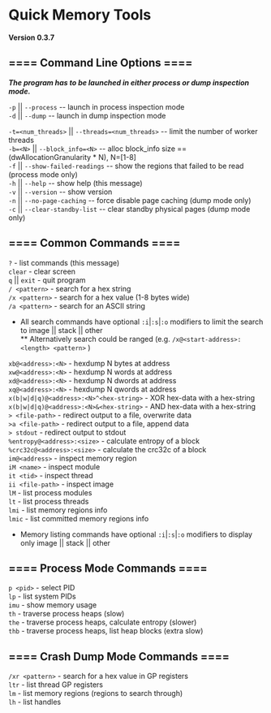 # Quick Memory Tools  
**Version 0.3.7**  

## ==== Command Line Options ====  

***The program has to be launched in either process or dump inspection mode.***  

`-p` || `--process`	-- launch in process inspection mode  
`-d` || `--dump`	-- launch in dump inspection mode  

`-t=<num_threads>` || `--threads=<num_threads>`	-- limit the number of worker threads  
`-b=<N>` || `--block_info=<N>`	-- alloc block_info size == (dwAllocationGranularity * N), N=[1-8]  
`-f` || `--show-failed-readings`	-- show the regions that failed to be read (process mode only)  
`-h` || `--help`	-- show help (this message)  
`-v` || `--version`	-- show version<br/>
`-n` || `--no-page-caching`	-- force disable page caching (dump mode only)<br/>
`-c` || `--clear-standby-list`	-- clear standby physical pages (dump mode only)<br/>

## ==== Common Commands ====  

`?`	- list commands (this message)<br/>
`clear`	- clear screen  
`q` || `exit`	- quit program<br/> 
`/ <pattern>`	- search for a hex string  
`/x <pattern>`	- search for a hex value (1-8 bytes wide)  
`/a <pattern>`	- search for an ASCII string 
  *  All search commands have optional `:i`|`:s`|`:o` modifiers to limit the search to image || stack || other<br/>
  ** Alternatively search could be ranged (e.g. `/x@<start-address>:<length> <pattern>` )

`xb@<address>:<N>`	- hexdump N bytes at address  
`xw@<address>:<N>`	- hexdump N words at address  
`xd@<address>:<N>`	- hexdump N dwords at address  
`xq@<address>:<N>`	- hexdump N qwords at address<br/>
`x(b|w|d|q)@<address>:<N>^<hex-string>` - XOR hex-data with a hex-string<br/>
`x(b|w|d|q)@<address>:<N>&<hex-string>` - AND hex-data with a hex-string<br/>
`> <file-path>` - redirect output to a file, overwrite data<br/>
`>a <file-path>` - redirect output to a file, append data<br/>
`> stdout` - redirect output to stdout<br/>
`%entropy@<address>:<size>` - calculate entropy of a block<br/>
`%crc32c@<address>:<size>`  - calculate the crc32c of a block<br/>
`im@<address>` - inspect memory region<br/>
`iM <name>` - inspect module<br/>
`it <tid>` - inspect thread<br/>
`ii <file-path>` - inspect image<br/>
`lM`	- list process modules  
`lt`	- list process threads  
`lmi`	- list memory regions info  
`lmic`	- list committed memory regions info  
  *  Memory listing commands have optional `:i`|`:s`|`:o` modifiers to display only image || stack || other<br/>

## ==== Process Mode Commands ====  

`p <pid>`	- select PID  
`lp`	- list system PIDs  
`imu`	- show memory usage  
`th`	- traverse process heaps (slow)  
`the`	- traverse process heaps, calculate entropy (slower)  
`thb`	- traverse process heaps, list heap blocks (extra slow)  

## ==== Crash Dump Mode Commands ====  

`/xr <pattern>`	- search for a hex value in GP registers  
`ltr`	- list thread GP registers  
`lm`	- list memory regions (regions to search through)<br/>
`lh` - list handles
